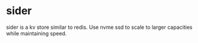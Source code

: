 # sider
sider is a kv store similar to redis. Use nvme ssd to scale to larger capacities while maintaining speed.
